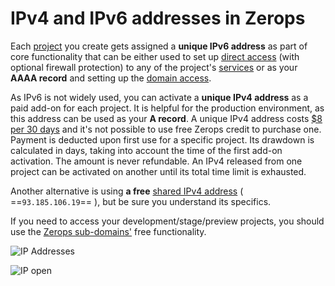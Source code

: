 # IPv4 and IPv6 addresses in Zerops

Each [project]() you create gets assigned a **unique IPv6 address** as part of core functionality that can be either used to set up [direct access]() (with optional firewall protection) to any of the project's [services]() or as your **AAAA record** and setting up the [domain access]().

As IPv6 is not widely used, you can activate a **unique IPv4 address** as a paid add-on for each project. It is helpful for the production environment, as this address can be used as your **A record**. A unique IPv4 address costs [$8 per 30 days]() and it's not possible to use free Zerops credit to purchase one. Payment is deducted upon first use for a specific project. Its drawdown is calculated in days, taking into account the time of the first add-on activation. The amount is never refundable. An IPv4 released from one project can be activated on another until its total time limit is exhausted.

Another alternative is using **a free** [shared IPv4 address](/documentation/routing/using-shared-ipv4.html) ( ==`93.185.106.19`== ), but be sure you understand its specifics.

If you need to access your development/stage/preview projects, you should use the [Zerops sub-domains']() free functionality.


![IP Addresses](/ip-address.png "IP Addresses")

![IP open](/ip-open.png "IP open")
